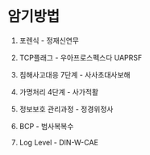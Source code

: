 # 암기방법

1. 포렌식 - 정재신연무

2. TCP플래그 - 우아프로스펙스다 UAPRSF

3. 침해사고대응 7단계 - 사사초대사보해

4. 가명처리 4단계 - 사가적활

5. 정보보호 관리과정 - 정경위정사

6. BCP - 범사복복수

7. Log Level - DIN-W-CAE
